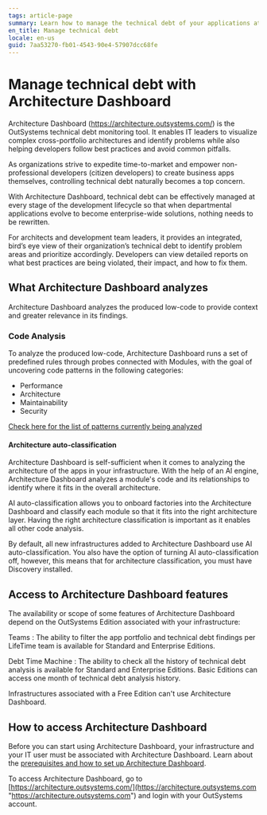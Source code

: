 ```yaml
---
tags: article-page
summary: Learn how to manage the technical debt of your applications at every stage of the development lifecycle.
en_title: Manage technical debt
locale: en-us
guid: 7aa53270-fb01-4543-90e4-57907dcc68fe
---
```


# Manage technical debt with Architecture Dashboard

Architecture Dashboard (https://architecture.outsystems.com/) is the OutSystems technical debt monitoring tool. It enables IT leaders to visualize complex cross-portfolio architectures and identify problems while also helping developers follow best practices and avoid common pitfalls.

As organizations strive to expedite time-to-market and empower non-professional developers (citizen developers) to create business apps themselves, controlling technical debt naturally becomes a top concern.

With Architecture Dashboard, technical debt can be effectively managed at every stage of the development lifecycle so that when departmental applications evolve to become enterprise-wide solutions, nothing needs to be rewritten.

For architects and development team leaders, it provides an integrated, bird’s eye view of their organization’s technical debt to identify problem areas and prioritize accordingly. Developers can view detailed reports on what best practices are being violated, their impact, and how to fix them.

## What Architecture Dashboard analyzes

Architecture Dashboard analyzes the produced low-code to provide context and greater relevance in its findings.

### Code Analysis

To analyze the produced low-code, Architecture Dashboard runs a set of predefined rules through probes connected with Modules, with the goal of uncovering code patterns in the following categories:

* Performance
* Architecture
* Maintainability
* Security

[Check here for the list of patterns currently being analyzed ](https://success.outsystems.com/Support/Enterprise_Customers/Support_Tools/Architecture_Dashboard/Code_Patterns)

#### Architecture auto-classification

Architecture Dashboard is self-sufficient when it comes to analyzing the architecture of the apps in your infrastructure. With the help of an AI engine, Architecture Dashboard analyzes a module's code and its relationships to identify where it fits in the overall architecture.

AI auto-classification allows you to onboard factories into the Architecture Dashboard and classify each module so that it fits into the right architecture layer. Having the right architecture classification is important as it enables all other code analysis. 

By default, all new infrastructures added to Architecture Dashboard use AI auto-classification. You also have the option of turning AI auto-classification off, however, this means that for architecture classification, you must have Discovery installed.

## Access to Architecture Dashboard features

The availability or scope of some features of Architecture Dashboard depend on the OutSystems Edition associated with your infrastructure:

Teams
:   The ability to filter the app portfolio and technical debt findings per LifeTime team is available for Standard and Enterprise Editions.

Debt Time Machine
:   The ability to check all the history of technical debt analysis is available for Standard and Enterprise Editions. Basic Editions can access one month of technical debt analysis history.

Infrastructures associated with a Free Edition can't use Architecture Dashboard.

## How to access Architecture Dashboard

Before you can start using Architecture Dashboard, your infrastructure and your IT user must be associated with Architecture Dashboard. Learn about the [prerequisites and how to set up Architecture Dashboard](how-setup.md).

To access Architecture Dashboard, go to [https://architecture.outsystems.com/](https://architecture.outsystems.com "https://architecture.outsystems.com") and login with your OutSystems account.

